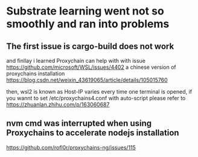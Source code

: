 # Substrate learning went not so smoothly and ran into problems 
## The first issue is cargo-build does not work
and finllay i learned Proxychain can help with with issue  
https://github.com/microsoft/WSL/issues/4402 
a chinese version of proxychains installation 
https://blog.csdn.net/weixin_43619065/article/details/105015760

then, wsl2 is known as Host-IP varies every time one terminal is opened, if you wannt to set  /etc/proxychains4.conf with auto-script please refer to 
https://zhuanlan.zhihu.com/p/163060687

## nvm cmd was interrupted when using Proxychains to  accelerate nodejs installation
https://github.com/rofl0r/proxychains-ng/issues/115


